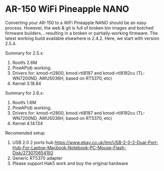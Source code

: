 # AR-150 WiFi Pineapple NANO

Converting your AR-150 to a WiFi Pineapple NANO should be an easy process.  However, the web & git is full of broken bin images and botched firmware builders... resulting in a broken or partially-working firmware. The latest working build available elsewhere is 2.4.2. Here, we start with version 2.5.4.

Summary for 2.5.x:
1. Rootfs 2.6M
2. PineAP(d) working.
3. Drivers for: kmod-rt2800, kmod-rtl8187 and kmod-rtl8192cu (TL-WN7200ND, AWUS036H, based on RT5370, etc)
4. Kernel 3.18.84

Summary for 2.6.x:
1. Rootfs 1.6M
2. PineAP(d) working.
3. Drivers for: kmod-rt2800, kmod-rtl8187 and kmod-rtl8192cu (TL-WN7200ND, AWUS036H, based on RT5370, etc)
4. Kernel 4.14.134

Recomended setup
1. USB 2.0 2 ports hub https://www.ebay.co.uk/itm/USB-2-0-2-Dual-Port-Hub-For-Laptop-Macbook-Notebook-PC-Mouse-Flash-Disk/273070654192
2. Generic RT5370 adapter
3. Please support Hak5 work and buy the original hardware
